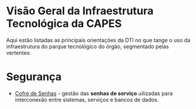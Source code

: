 # Visão Geral da Infraestrutura Tecnológica da CAPES
Aqui estão listadas as principais orientações da DTI no que tange o uso da infraestrutura do parque tecnológico do órgão, segmentado pelas vertentes:

# Segurança
* [Cofre de Senhas](seguranca/cofre-senhas.md) - gestão das **senhas de serviço** uilizadas para interconexão entre sistemas, serviços e bancos de dados.
